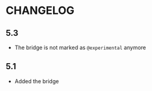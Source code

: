 CHANGELOG
=========

5.3
---

 * The bridge is not marked as `@experimental` anymore

5.1
-----

 * Added the bridge
